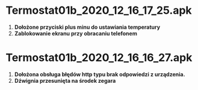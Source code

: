 # Termostat01b_2020_12_16_17_25.apk
1. **Dołożone przyciski plus minu do ustawiania temperatury**  
2. **Zablokowanie ekranu przy obracaniu telefonem**  
# Termostat01b_2020_12_16_16_27.apk
1. **Dołożona obsługa błędów http typu brak odpowiedzi z urządzenia.**  
2. **Dźwignia przesunięta na środek zegara**
